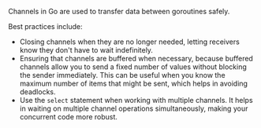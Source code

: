 Channels in Go are used to transfer data between goroutines safely. 

Best practices include:
* Closing channels when they are no longer needed, letting receivers know they don't have to wait indefinitely.  
* Ensuring that channels are buffered when necessary, because buffered channels allow you to send a fixed number of values without blocking the sender immediately. This can be useful when you know the maximum number of items that might be sent, which helps in avoiding deadlocks.  
* Use the `select` statement when working with multiple channels. It helps in waiting on multiple channel operations simultaneously, making your concurrent code more robust. 